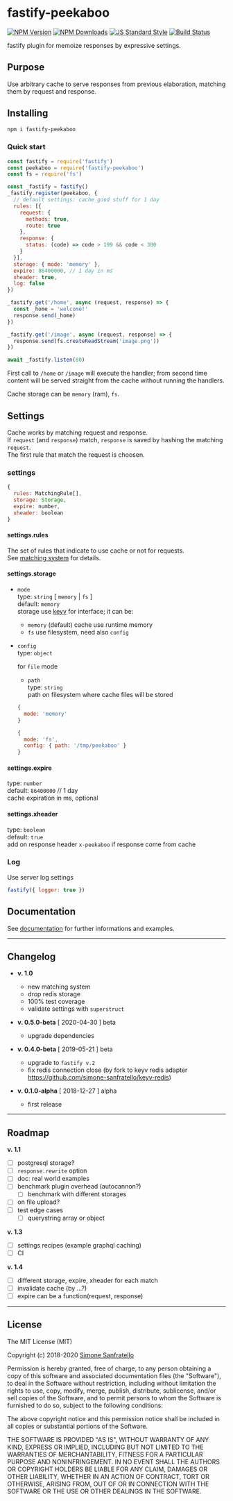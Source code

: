 # fastify-peekaboo

[![NPM Version](http://img.shields.io/npm/v/fastify-peekaboo.svg?style=flat)](https://www.npmjs.org/package/fastify-peekaboo)
[![NPM Downloads](https://img.shields.io/npm/dm/fastify-peekaboo.svg?style=flat)](https://www.npmjs.org/package/fastify-peekaboo)
[![JS Standard Style](https://img.shields.io/badge/code%20style-standard-brightgreen.svg)](http://standardjs.com/)
[![Build Status](https://travis-ci.org/braceslab/fastify-peekaboo.svg?branch=master)](https://travis-ci.org/braceslab/fastify-peekaboo)

fastify plugin for memoize responses by expressive settings.

## Purpose

Use arbitrary cache to serve responses from previous elaboration, matching them by request and response.

## Installing

````bash
npm i fastify-peekaboo
````

### Quick start

```js
const fastify = require('fastify')
const peekaboo = require('fastify-peekaboo')
const fs = require('fs')

const _fastify = fastify()
_fastify.register(peekaboo, {
  // default settings: cache good stuff for 1 day
  rules: [{
    request: {
      methods: true,
      route: true
    },
    response: {
      status: (code) => code > 199 && code < 300
    }
  }],
  storage: { mode: 'memory' },
  expire: 86400000, // 1 day in ms
  xheader: true,
  log: false
})

_fastify.get('/home', async (request, response) => {
  const _home = 'welcome!'
  response.send(_home)
})

_fastify.get('/image', async (request, response) => {
  response.send(fs.createReadStream('image.png'))
})

await _fastify.listen(80)
```

First call to `/home` or `/image` will execute the handler; from second time content will be served straight from the cache without running the handlers.

Cache storage can be `memory` (ram), `fs`.

## Settings

Cache works by matching request and response.  
If `request` (and `response`) match, `response` is saved by hashing the matching `request`.  
The first rule that match the request is choosen.

### settings

```js
{
  rules: MatchingRule[],
  storage: Storage,
  expire: number,
  xheader: boolean
}
```

#### settings.rules

The set of rules that indicate to use cache or not for requests.  
See [matching system](./doc/README.md#matching-system) for details.

#### settings.storage

- `mode`  
  type: `string`  [ `memory` | `fs` ]  
  default: `memory`  
  storage use [keyv](https://github.com/lukechilds/keyv) for interface; it can be:
  - `memory` (default) cache use runtime memory
  - `fs` use filesystem, need also `config`

- `config`  
  type: `object`  

  for `file` mode
  - `path`  
    type: `string`  
    path on filesystem where cache files will be stored

  ```js
  {
    mode: 'memory'
  }

  {
    mode: 'fs',
    config: { path: '/tmp/peekaboo' }
  }
  ```

#### settings.expire

type: `number`  
default: `86400000` // 1 day  
cache expiration in ms, optional

#### settings.xheader

type: `boolean`  
default: `true`  
add on response header `x-peekaboo` if response come from cache

### Log

Use server log settings

```js
fastify({ logger: true })
```

## Documentation

See [documentation](./doc/README.md) for further informations and examples.

---

## Changelog

- **v. 1.0**
  - new matching system
  - drop redis storage
  - 100% test coverage
  - validate settings with `superstruct`

- **v. 0.5.0-beta** [ 2020-04-30 ] beta  
  - upgrade dependencies

- **v. 0.4.0-beta** [ 2019-05-21 ] beta  
  - upgrade to `fastify v.2`
  - fix redis connection close (by fork to keyv redis adapter https://github.com/simone-sanfratello/keyv-redis)

- **v. 0.1.0-alpha** [ 2018-12-27 ] alpha  
  - first release

---

## Roadmap

**v. 1.1**

- [ ] postgresql storage?
- [ ] `response.rewrite` option
- [ ] doc: real world examples
- [ ] benchmark plugin overhead (autocannon?)
  - [ ] benchmark with different storages
- [ ] on file upload?
- [ ] test edge cases
  - [ ] querystring array or object

**v. 1.3**

- [ ] settings recipes (example graphql caching)
- [ ] CI

**v. 1.4**

- [ ] different storage, expire, xheader for each match
- [ ] invalidate cache (by ...?)
- [ ] expire can be a function(request, response)

---

## License

The MIT License (MIT)

Copyright (c) 2018-2020 [Simone Sanfratello](https://braceslab.com)

Permission is hereby granted, free of charge, to any person obtaining a copy
of this software and associated documentation files (the "Software"), to deal
in the Software without restriction, including without limitation the rights
to use, copy, modify, merge, publish, distribute, sublicense, and/or sell
copies of the Software, and to permit persons to whom the Software is
furnished to do so, subject to the following conditions:

The above copyright notice and this permission notice shall be included in all
copies or substantial portions of the Software.

THE SOFTWARE IS PROVIDED "AS IS", WITHOUT WARRANTY OF ANY KIND, EXPRESS OR
IMPLIED, INCLUDING BUT NOT LIMITED TO THE WARRANTIES OF MERCHANTABILITY,
FITNESS FOR A PARTICULAR PURPOSE AND NONINFRINGEMENT. IN NO EVENT SHALL THE
AUTHORS OR COPYRIGHT HOLDERS BE LIABLE FOR ANY CLAIM, DAMAGES OR OTHER
LIABILITY, WHETHER IN AN ACTION OF CONTRACT, TORT OR OTHERWISE, ARISING FROM,
OUT OF OR IN CONNECTION WITH THE SOFTWARE OR THE USE OR OTHER DEALINGS IN THE
SOFTWARE.
